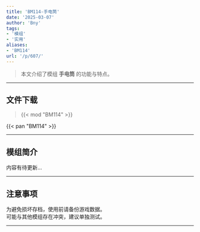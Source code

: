 ```yaml
---
title: 'BM114-手电筒'
date: '2025-03-07'
author: 'Bny'
tags:
- '模组'
- '实用'
aliases:
- 'BM114'
url: '/p/607/'
---
```


> 本文介绍了模组 **手电筒** 的功能与特点。

---

## 文件下载  

> {{< mod "BM114" >}}  

{{< pan "BM114" >}}  

---

## 模组简介

>  
内容有待更新...  

---

## 注意事项

>  
为避免损坏存档，使用前请备份游戏数据。  
可能与其他模组存在冲突，建议单独测试。  

---

